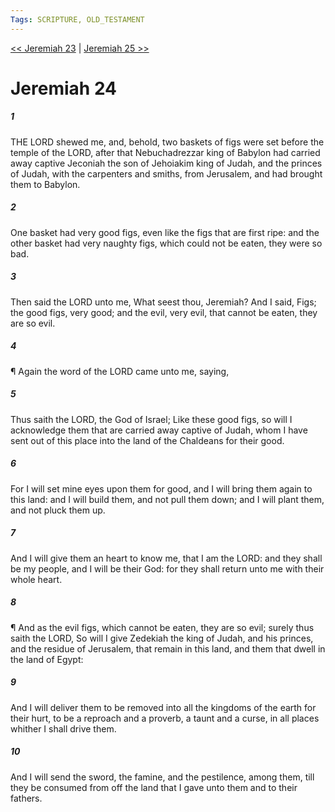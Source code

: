 ```yaml
---
Tags: SCRIPTURE, OLD_TESTAMENT
---
```


[<< Jeremiah 23](OLD_TESTAMENT/24_Jeremiah/Jeremiah_23.md) | [Jeremiah 25 >>](OLD_TESTAMENT/24_Jeremiah/Jeremiah_25.md)

# Jeremiah 24

##### 1

THE LORD shewed me, and, behold, two baskets of figs were set before the temple of the LORD, after that Nebuchadrezzar king of Babylon had carried away captive Jeconiah the son of Jehoiakim king of Judah, and the princes of Judah, with the carpenters and smiths, from Jerusalem, and had brought them to Babylon.

##### 2

One basket had very good figs, even like the figs that are first ripe: and the other basket had very naughty figs, which could not be eaten, they were so bad.

##### 3

Then said the LORD unto me, What seest thou, Jeremiah? And I said, Figs; the good figs, very good; and the evil, very evil, that cannot be eaten, they are so evil.

##### 4

¶ Again the word of the LORD came unto me, saying,

##### 5

Thus saith the LORD, the God of Israel; Like these good figs, so will I acknowledge them that are carried away captive of Judah, whom I have sent out of this place into the land of the Chaldeans for their good.

##### 6

For I will set mine eyes upon them for good, and I will bring them again to this land: and I will build them, and not pull them down; and I will plant them, and not pluck them up.

##### 7

And I will give them an heart to know me, that I am the LORD: and they shall be my people, and I will be their God: for they shall return unto me with their whole heart.

##### 8

¶ And as the evil figs, which cannot be eaten, they are so evil; surely thus saith the LORD, So will I give Zedekiah the king of Judah, and his princes, and the residue of Jerusalem, that remain in this land, and them that dwell in the land of Egypt:

##### 9

And I will deliver them to be removed into all the kingdoms of the earth for their hurt, to be a reproach and a proverb, a taunt and a curse, in all places whither I shall drive them.

##### 10

And I will send the sword, the famine, and the pestilence, among them, till they be consumed from off the land that I gave unto them and to their fathers.
